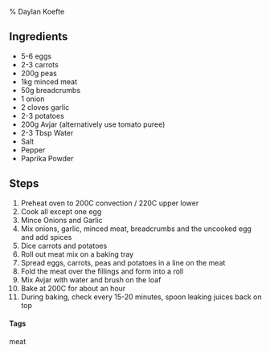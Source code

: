 % Daylan Koefte

## Ingredients

* 5-6 eggs
* 2-3 carrots
* 200g peas
* 1kg minced meat 
* 50g breadcrumbs
* 1 onion
* 2 cloves garlic
* 2-3 potatoes
* 200g Avjar (alternatively use tomato puree)
* 2-3 Tbsp Water
* Salt
* Pepper
* Paprika Powder

## Steps 

1. Preheat oven to 200C convection / 220C upper lower
2. Cook all except one egg
3. Mince Onions and Garlic
4. Mix onions, garlic, minced meat, breadcrumbs and the uncooked egg and add spices
5. Dice carrots and potatoes
6. Roll out meat mix on a baking tray 
7. Spread eggs, carrots, peas and potatoes in a line on the meat 
8. Fold the meat over the fillings and form into a roll
9. Mix Avjar with water and brush on the loaf 
10. Bake at 200C for about an hour
11. During baking, check every 15-20 minutes, spoon leaking juices back on top

#### Tags
meat
